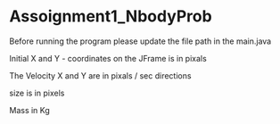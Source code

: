 # Assoignment1_NbodyProb

Before running the program please update the file path in the main.java

Initial X and Y - coordinates on the JFrame is in pixals

The Velocity X and Y are in pixals / sec directions

size is in pixels

Mass in Kg
